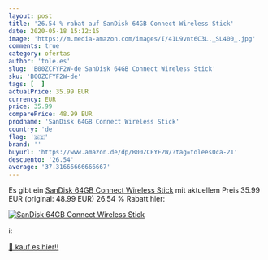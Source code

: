 ```yaml
---
layout: post
title: '26.54 % rabat auf SanDisk 64GB Connect Wireless Stick'
date: 2020-05-18 15:12:15
image: 'https://m.media-amazon.com/images/I/41L9vnt6C3L._SL400_.jpg'
comments: true
category: ofertas
author: 'tole.es'
slug: 'B00ZCFYF2W-de SanDisk 64GB Connect Wireless Stick'
sku: 'B00ZCFYF2W-de'
tags: [  ]
actualPrice: 35.99 EUR
currency: EUR
price: 35.99
comparePrice: 48.99 EUR
prodname: 'SanDisk 64GB Connect Wireless Stick'
country: 'de'
flag: '🇩🇪'
brand: ''
buyurl: 'https://www.amazon.de/dp/B00ZCFYF2W/?tag=tolees0ca-21'
descuento: '26.54'
average: '37.31666666666667'
---
```


Es gibt ein [SanDisk 64GB Connect Wireless Stick](https://www.amazon.de/dp/B00ZCFYF2W/?tag=tolees0ca-21) mit aktuellem Preis 35.99 EUR (original: 48.99 EUR) 26.54 % Rabatt hier:

[![SanDisk 64GB Connect Wireless Stick](https://m.media-amazon.com/images/I/41L9vnt6C3L._SL400_.jpg)](https://www.amazon.de/dp/B00ZCFYF2W/?tag=tolees0ca-21)

ℹ️:


[🛒 kauf es hier!!](https://www.amazon.de/dp/B00ZCFYF2W/?tag=tolees0ca-21)
